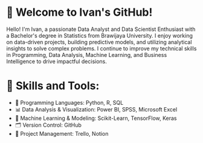 # 👋 Welcome to Ivan's GitHub!

Hello! I'm Ivan, a passionate Data Analyst and Data Scientist Enthusiast with a Bachelor's degree in Statistics from Brawijaya University. I enjoy working on data-driven projects, building predictive models, and utilizing analytical insights to solve complex problems. I continue to improve my technical skills in Programming, Data Analysis, Machine Learning, and Business Intelligence to drive impactful decisions.

# 🔧 Skills and Tools:
- 🐍 Programming Languages: Python, R, SQL
- 📊 Data Analysis & Visualization: Power BI, SPSS, Microsoft Excel
- 🤖 Machine Learning & Modeling: Scikit-Learn, TensorFlow, Keras
- 🗂 Version Control: GitHub
- 📅 Project Management: Trello, Notion
